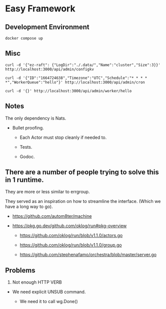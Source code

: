 # Easy Framework

## Development Environment

```
docker compose up
```

## Misc

```
curl -d '{"ez-raft": {"LogDir":"./.data/","Name":"cluster","Size":3}}' http://localhost:3000/api/admin/configkv

curl -d '{"ID":"1664724638","Timezone":"UTC","Schedule":"* * * * *","WorkerQueue":"hello"}' http://localhost:3000/api/admin/cron

curl -d '{}' http://localhost:3000/api/admin/worker/hello
```

## Notes 

The only dependency is Nats.

* Bullet proofing.

  * Each Actor must stop cleanly if needed to.

  * Tests.

  * Godoc.


## There are a number of people trying to solve this in 1 runtime.

They are more or less similar to errgroup.

They served as an inspiration on how to streamline the interface. (Which we have a long way to go).

* https://github.com/autom8ter/machine

* https://pkg.go.dev/github.com/oklog/run#pkg-overview

  * https://github.com/oklog/run/blob/v1.1.0/actors.go

  * https://github.com/oklog/run/blob/v1.1.0/group.go

  * https://github.com/stephenafamo/orchestra/blob/master/server.go


## Problems

1. Not enough HTTP VERB

  * We need explicit UNSUB command.

    * We need it to call wg.Done()

